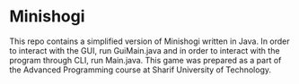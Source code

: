 # Minishogi
This repo contains a simplified version of Minishogi written in Java. In order to interact with the GUI, run GuiMain.java and in order to interact with the program through CLI, run Main.java. This game was prepared as a part of the Advanced Programming course at Sharif University of Technology.
